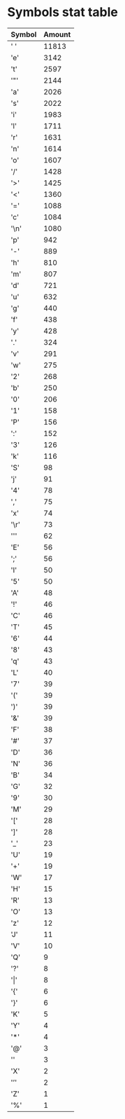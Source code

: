 # Symbols stat table

| Symbol | Amount |
|--------|--------|
|' '|11813|
|'e'|3142|
|'t'|2597|
|'"'|2144|
|'a'|2026|
|'s'|2022|
|'i'|1983|
|'l'|1711|
|'r'|1631|
|'n'|1614|
|'o'|1607|
|'/'|1428|
|'>'|1425|
|'<'|1360|
|'='|1088|
|'c'|1084|
|'\n'|1080|
|'p'|942|
|'-'|889|
|'h'|810|
|'m'|807|
|'d'|721|
|'u'|632|
|'g'|440|
|'f'|438|
|'y'|428|
|'.'|324|
|'v'|291|
|'w'|275|
|'2'|268|
|'b'|250|
|'0'|206|
|'1'|158|
|'P'|156|
|':'|152|
|'3'|126|
|'k'|116|
|'S'|98|
|'j'|91|
|'4'|78|
|','|75|
|'x'|74|
|'\r'|73|
|'''|62|
|'E'|56|
|';'|56|
|'I'|50|
|'5'|50|
|'A'|48|
|'!'|46|
|'C'|46|
|'T'|45|
|'6'|44|
|'8'|43|
|'q'|43|
|'L'|40|
|'7'|39|
|'('|39|
|')'|39|
|'&'|39|
|'F'|38|
|'#'|37|
|'D'|36|
|'N'|36|
|'B'|34|
|'G'|32|
|'9'|30|
|'M'|29|
|'['|28|
|']'|28|
|'_'|23|
|'U'|19|
|'+'|19|
|'W'|17|
|'H'|15|
|'R'|13|
|'O'|13|
|'z'|12|
|'J'|11|
|'V'|10|
|'Q'|9|
|'?'|8|
|'&#124;'|8|
|'{'|6|
|'}'|6|
|'K'|5|
|'Y'|4|
|'*'|4|
|'@'|3|
|'\'|3|
|'X'|2|
|'’'|2|
|'Z'|1|
|'%'|1|
